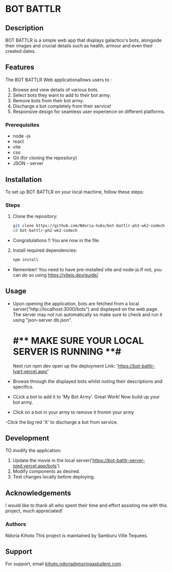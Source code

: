 
# BOT BATTLR


## Description

BOT BATTLR is a simple web app that displays galactico's bots, alongside their images and crucial details such as health, armour and even their created dates.

## Features 
 
The BOT BATTLR Web applicationallows users to : 

1. Browse and view details of various bots.
2. Select bots they want to add to their bot army.
3. Remove bots from their bot army.
4. Discharge a bot completely from their service!
5. Responsive design for seamless user experience on different platforms.

### Prerequisites

- node -js
- react
- vite
- css
- Git (for cloning the repository)
- JSON - server

## Installation

To set up BOT BATTLR  on your local machine, follow these steps:

### Steps
1. Clone the repository:
   ```bash
   git clone https://github.com/Ndoria-hubs/bot-battlr-ph2-wk2-codech
   cd bot-battlr-ph2-wk2-codech
- Congratulations !! You are now in the file.

2. Install required dependencies:
   ````bash
   npm install

- Remember! You need to have pre-installed vite and node-js.If not, you can do so using https://vitejs.dev/guide/


## Usage

- Upon opening the application, bots are fetched from a local server("http://localhost:3000/bots") 
  and displayed on the web page. The server may not run automatically so make sure to check and run it using 
  "json-server db.json". 
  # #** MAKE SURE YOUR LOCAL SERVER IS RUNNING **#
  Next run npm dev open up the deployment Link: 'https://bot-battlr-lyart.vercel.app/'

 - Browse through the displayed bots whilst noting their descriptions and specifics.

 - CLick a bot to add it to 'My Bot Army'. Great Work! Now build up your bot army.

 - Click on a bot in your army to remove it fromm your army

 -Click the big red 'X' to discharge a bot from service.

## Development

TO modify the application:
1. Update the movie in the local server('https://bot-battlr-server-pied.vercel.app/bots')
2. Modify components as desired.
3. Test changes locally before deploying.


## Acknowledgements

I would like to thank all who spent their time and effort assisting me with this project, much appreciated!

### Authors

Ndoria Kihoto
This project is maintained by Samburu Ville Tequees.

## Support
For support, email kihoto.ndoria@moringastudent.com .
